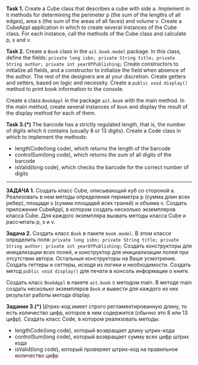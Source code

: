**Task 1.**
Create a Cube class that describes a cube with side a.
Implement in it methods for determining the perimeter p (the sum of the lengths of all edges),
area s (the sum of the areas of all faces) and volume v.
Create a CubeAppl application in which to create several instances of the Cube class.
For each instance, call the methods of the Cube class and calculate p, s and v.

**Task 2.**
Create a ``Book`` class in the ``ait.book.model`` package. In this class, define the fields:
``private long isbn; private String title; private String author; private int yearOfPublishing;``
Create constructors to initialize all fields, and a constructor to initialize the field when
absence of the author. The rest of the designers are at your discretion. Create getters and setters,
based on logic and necessity.
Create a ``public void display()`` method to print book information to the console.

Create a class ``BookAppl`` in the package ``ait.book`` with the main method.
In the main method, create several instances of ``Book`` and display the result of the display method for each of them.

**Task 3.(*)**
The barcode has a strictly regulated length, that is, the number of digits
which it contains (usually 8 or 13 digits).
Create a Code class in which to implement the methods:
- lengthCode(long code), which returns the length of the barcode
- controlSum(long code), which returns the sum of all digits of the barcode
- isValid(long code), which checks the barcode for the correct number of digits

------------------------------------------------------

**ЗАДАЧА 1.**
Создать класс Cube, описывающий куб cо стороной a.
Реализовать в нем методы определения периметра p (сумма длин всех ребер),
площади s (сумма площадей всех граней) и объема v.
Создать приложение CubeAppl, в котором создать несколько экземпляров класса Cube.
Для каждого экземпляра вызвать методы класса Cube и рассчитать p, s и v.

**Задача 2.**
Создать класс ``Book`` в пакете ``book.model``. В этом классе определить поля:
``private long isbn; private String title; private String author; private int yearOfPublishing;``
Создать конструкторы для иницализации всех полей, и конструктор для инициализации полей при отсутствии автора. Остальные конструкторы на Ваше усмотрение. Создать геттеры и сеттеры,
исходя из логики и необходимости.
Создать метод ``public void display()`` для печати в консоль информации о книге.

Создать класс ``BookAppl`` в пакете ``ait.book`` с методом main.
В методе main создать несколько экземпляров ``Book`` и вывести для каждого из них результат работы метода display.

**Задание 3.(*)**
Штрих-код имеет строго регламентированную длину, то есть количество цифр,
которое в нем содержится (обычно это 8 или 13 цифр).
Создать класс Code, в котором реализовать методы:
- lengthCode(long code), который возвращает длину штрих-кода
- controlSum(long code), который возвращает сумму всех цифр штрих кода
- isValid(long code), который проверяет штрих-код на правильное количество цифр